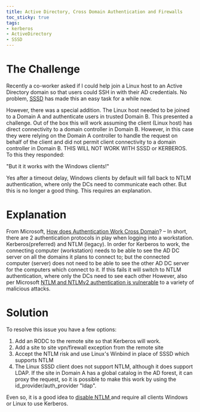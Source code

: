 ```yaml
---
title: Active Directory, Cross Domain Authentication and Firewalls
toc_sticky: true
tags:
- kerberos
- ActiveDirectory
- SSSD
---
```


# The Challenge
Recently a co-worker asked if I could help join a Linux host to an Active Directory domain so that users could SSH in with their AD credentials. No problem, [SSSD](https://sssd.io/docs/users/ad_provider.html) has made this an easy task for a while now. 

However, there was a special addition. The Linux host needed to be joined to a Domain A and authenticate users in trusted Domain B. This presented a challenge. Out of the box this will work assuming the client (Linux host) has direct connectivity to a domain controller in Domain B. However, in this case they were relying on the Domain A controller to handle the request on behalf of the client and did not permit client connectivity to a domain controller in Domain B. THIS WILL NOT WORK WITH SSSD or KERBEROS. To this they responded:

"But it it works with the Windows clients!"

Yes after a timeout delay, Windows clients by default will fall back to NTLM authentication, where only the DCs need to communicate each other. But this is no longer a good thing. This requires an explanation.

# Explanation
From Microsoft, [How does Authentication Work Cross Domain](https://docs.microsoft.com/en-us/archive/blogs/anthonw/how-does-authentication-work-cross-domain)? – In short, there are 2 authentication protocols in play when logging into a workstation. Kerberos(preferred) and NTLM (legacy). In order for Kerberos to work, the connecting computer (workstation) needs to be able to see the AD DC server on all the domains it plans to connect to; but the connected computer (server) does not need to be able to see the other AD DC server for the computers which connect to it. If this fails it will switch to NTLM authentication, where only the DCs need to see each other However, also per Microsoft [NTLM and NTLMv2 authentication is vulnerable](https://docs.microsoft.com/en-us/windows/security/threat-protection/security-policy-settings/network-security-restrict-ntlm-ntlm-authentication-in-this-domain) to a variety of malicious attacks. 

# Solution
To resolve this issue you have a few options:
1. Add an RODC to the remote site so that Kerberos will work.
2. Add a site to site vpn/firewall exception from the remote site
3. Accept the NTLM risk and use Linux's Winbind in place of SSSD which supports NTLM
4. The Linux SSSD client does not support NTLM, although it does support LDAP. If the site in Domain A has a global catalog in the AD forest, it can proxy the request, so it is possible to make this work by using the id_provider/auth_provider "ldap". 

Even so, it is a good idea to [disable NTLM ](https://docs.microsoft.com/en-us/windows/security/threat-protection/security-policy-settings/network-security-restrict-ntlm-ntlm-authentication-in-this-domain)and require all clients Windows or Linux to use Kerberos.
